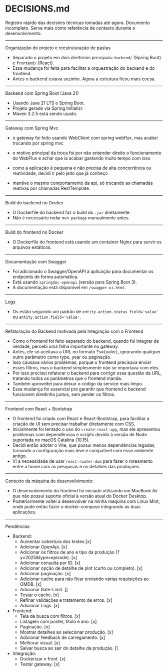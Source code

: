 # DECISIONS.md

Registro rápido das decisões técnicas tomadas até agora. Documento incompleto. Serve mais como referência de contexto durante o desenvolvimento.

---

Organização do projeto e reestruturação de pastas

- Separado o projeto em dois diretórios principais: `backend/` (Spring Boot) e `frontend/` (React).
- Essa mudança foi feita para facilitar a orquestração do backend e do frontend.
- Antes o backend estava sozinho. Agora a estrutura ficou mais coesa.

---

Backend com Spring Boot (Java 21)

- Usando Java 21 LTS e Spring Boot.
- Projeto gerado via Spring Initializr.
- Maven 3.2.5 está sendo usado.

---

Gateway com Spring Mvc

- o gateway foi feito usando WebClient com spring webflux, mas acabei trocando por spring mvc

- o motivo principal da troca foi por não entender direito o funcionamento do WebFlux e achar que ia acabar gastando muito tempo com isso

- como a aplicação é pequena e não precisa de alta concorrência ou reatividade, decidi ir pelo jeito que já conheço

- mantive o mesmo comportamento da api, só trocando as chamadas reativas por chamadas RestTemplate.

---

Build do backend no Docker

- O Dockerfile do backend faz o build do `.jar` diretamente.
- Não é necessário rodar `mvn package` manualmente antes.

---

Build do frontend no Docker

- O Dockerfile do frontend está usando um container Nginx para servir os arquivos estáticos.

---

Documentação com Swagger

- Foi adicionado o Swagger/OpenAPI à aplicação para documentar os endpoints de forma automática.
- Está usando `springdoc-openapi` (versão para Spring Boot 3).
- A documentação está disponível em `/swagger-ui.html`.

---

Logs
- Os estão seguindo um padrão de `entity.action.status field='value'` ou `entity.action.field='value'`.

---

Refatoração do Backend motivada pela Integração com o Frontend

- Como o frontend foi feito separado do backend, quando fui integrar de verdade, percebi uma falha importante no gateway.
- Antes, ele só aceitava a URL no formato ?s={valor}, ignorando qualquer outro parâmetro como type, year ou paginação.
- Isso causava vários problemas, porque o frontend precisava enviar esses filtros, mas o backend simplesmente não se importava com eles.
- Por isso precisei refatorar o backend para corrigir essa questão da URL, tratando todos os parâmetros que o frontend manda.
- Também aproveitei para deixar o código da service mais limpo.
- Essa mudança foi essencial pra garantir que frontend e backend funcionem direitinho juntos, sem perder os filtros.

---

Frontend com React + Bootstrap

- O frontend foi criado com React e React-Bootstrap, para facilitar a criação de UI sem precisar trabalhar diretamente com CSS.
- Inicialmente foi tentado o uso do `create-react-app`, mas ele apresentou problemas com dependências e scripts devido à versão de Node suportada no macOS Catalina (10.15).
- Decidi então adotar o Vite, que possui menos dependências legadas, tornando a configuração mais leve e compatível com esse ambiente antigo.
- Vi a necessidade de usar `react-router-dom` para fazer o roteamento entre a home com as pesquisas e os detalhes das produções.

---

Contexto da máquina de desenvolvimento:

- O desenvolvimento do frontend foi iniciado utilizando um MacBook Air que não possui suporte oficial à versão atual do Docker Desktop.
- Posteriormente voltei a desenvolver na minha maquina com Linux Mint, onde pude então fazer o docker-compose integrando as duas aplicações.

---

Pendências:
- Backend: 
    - Aumentar cobertura dos testes.[x]
    - Adicionar OpenApi. [x]
    - Adicionar os filtros de ano e tipo da produção (?y=2025&type=episode). [x]
    - Adicionar consulta por ID. [x]
    - Adicionar opção de detalhe de plot (curto ou completo). [x]
    - Adicionar paginação. [x]
    - Adicionar cache para não ficar enviando várias requisições ao OMDB. [x]
    - Adicionar Rate-Limit. []
    - Testar o cache. [x]
    - Refinar validações e tratamento de erros. [x]
    - Adicionar Logs. [x]
- Frontend:
    - Tela de busca com filtros. [x]
    - Listagem com poster, titulo e ano. [x]
    - Paginação. [x]
    - Mostrar detalhes ao selecionar produção. [x]
    - Adicionar feedback de carregamento. [x]
    - Melhorar visual. [x]
    - Salvar busca ao sair do detalhe da produção. []
- Integração:
    - Dockerizar o front. [x]
    - Testar gateway. [x]